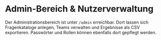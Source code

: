 # Admin-Bereich & Nutzerverwaltung

Der Administrationsbereich ist unter `/admin` erreichbar. Dort lassen sich Fragenkataloge anlegen, Teams verwalten und Ergebnisse als CSV exportieren. Passwörter und Rollen können ebenfalls dort gepflegt werden.

